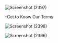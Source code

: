 ![Screenshot (2397)](https://user-images.githubusercontent.com/91931504/181218132-106254be-7904-4cfb-b29d-26450d787377.png)

-Get to Know Our Terms

![Screenshot (2398)](https://user-images.githubusercontent.com/91931504/181218619-a7e25118-9438-46ed-bcfd-726c7e85b5b4.png)

![Screenshot (2396)](https://user-images.githubusercontent.com/91931504/181219536-dff00b02-e303-49c5-968d-a6883787deb7.png)

